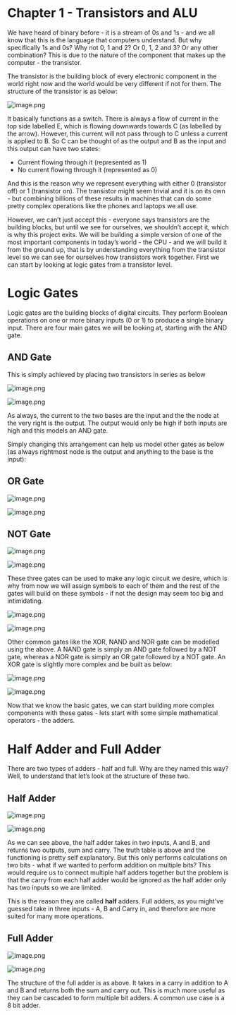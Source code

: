 # Chapter 1 - Transistors and ALU

We have heard of binary before - it is a stream of 0s and 1s - and we all know that this is the language that computers understand. But why specifically 1s and 0s? Why not 0, 1 and 2? Or 0, 1, 2 and 3? Or any other combination? This is due to the nature of the component that makes up the computer - the transistor. 

The transistor is the building block of every electronic component in the world right now and the world would be very different if not for them. The structure of the transistor is as below:

![image.png](image.png)

It basically functions as a switch. There is always a flow of current in the top side labelled E, which is flowing downwards towards C (as labelled by the arrow). However, this current will not pass through to C unless a current is applied to B. So C can be thought of as the output and B as the input and this output can have two states: 

- Current flowing through it (represented as 1)
- No current flowing through it (represented as 0)

And this is the reason why we represent everything with either 0 (transistor off) or 1 (transistor on). The transistor might seem trivial and it is on its own - but combining billions of these results in machines that can do some pretty complex operations like the phones and laptops we all use. 

However, we can’t just accept this - everyone says transistors are the building blocks, but until we see for ourselves, we shouldn’t accept it, which is why this project exits. We will be building a simple version of one of the most important components in today’s world - the CPU - and we will build it from the ground up, that is by understanding everything from the transistor level so we can see for ourselves how transistors work together. First we can start by looking at logic gates from a transistor level.

# Logic Gates

Logic gates are the building blocks of digital circuits. They perform Boolean operations on one or more binary inputs (0 or 1) to produce a single binary input. There are four main gates we will be looking at, starting with the AND gate.

## AND Gate

This is simply achieved by placing two transistors in series as below

![image.png](image%201.png)

![image.png](a4f7c0d3-81d3-4d6d-b3b1-9b7350a2f859.png)

As always, the current to the two bases are the input and the the node at the very right is the output. The output would only be high if both inputs are high and this models an AND gate. 

Simply changing this arrangement can help us model other gates as below (as always rightmost node is the output and anything to the base is the input):

## OR Gate

![image.png](image%202.png)

![image.png](cddf8132-946d-4bad-af9f-908227f6390e.png)

## NOT Gate

![image.png](image%203.png)

![image.png](a39bb17e-aa5d-41ab-bfda-9c6830f2e327.png)

These three gates can be used to make any logic circuit we desire, which is why from now we will assign symbols to each of them and the rest of the gates will build on these symbols - if not the design may seem too big and intimidating.

![image.png](image%204.png)

![image.png](image%205.png)

Other common gates like the XOR, NAND and NOR gate can be modelled using the above. A NAND gate is simply an AND gate followed by a NOT gate, whereas a NOR gate is simply an OR gate followed by a NOT gate. An XOR gate is slightly more complex and be built as below:

![image.png](image%206.png)

![image.png](0a27cdc4-050c-4992-ac79-0db4c3cab4d3.png)

Now that we know the basic gates, we can start building more complex components with these gates - lets start with some simple mathematical operators - the adders.

# Half Adder and Full Adder

There are two types of adders - half and full. Why are they named this way? Well, to understand that let’s look at the structure of these two.

## Half Adder

![image.png](image%207.png)

![image.png](image%208.png)

As we can see above, the half adder takes in two inputs, A and B, and returns two outputs, sum and carry. The truth table is above and the functioning is pretty self explanatory. But this only performs calculations on two bits - what if we wanted to perform addition on multiple bits? This would require us to connect multiple half adders together but the problem is that the carry from each half adder would be ignored as the half adder only has two inputs so we are limited. 

This is the reason they are called **half** adders. Full adders, as you might’ve guessed take in three inputs - A, B and Carry in, and therefore are more suited for many more operations.

## Full Adder

![image.png](image%209.png)

![image.png](a17c0029-83bb-44f8-906d-4f540c378efa.png)

The structure of the full adder is as above. It takes in a carry in addition to A and B and returns both the sum and carry out. This is much more useful as they can be cascaded to form multiple bit adders. A common use case is a 8 bit adder.